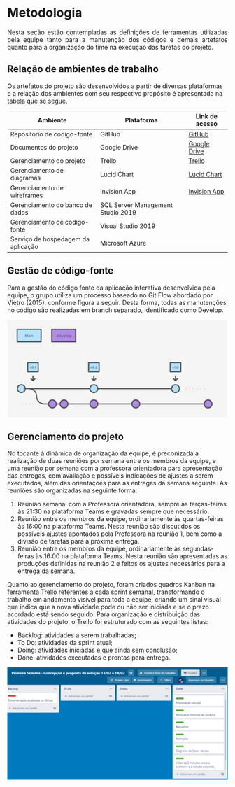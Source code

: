 
# Metodologia
<p align="justify">
Nesta seção estão contempladas as definições de ferramentas utilizadas pela equipe tanto para a manutenção dos códigos e demais artefatos quanto para a organização do time na execução das tarefas do projeto.

## Relação de ambientes de trabalho

Os artefatos do projeto são desenvolvidos a partir de diversas plataformas e a relação dos ambientes com seu respectivo propósito é apresentada na tabela que se segue.

|Ambiente                       |Plataforma  |Link de acesso                                                                                                          |
|---------------------------    |----------  |------------------------------------------------------------------------------------------------------------------------|
|Repositório de código-fonte    |GitHub      |[GitHub](https://github.com/ICEI-PUC-Minas-PMV-ADS/pmv-ads-2023-1-e2-proj-int-t1-pmv-ads-2023-1-e2-proj-int-t1-time4-piz)|
|Documentos do projeto          |Google Drive|[Google Drive](https://drive.google.com/drive/folders/1gkqxWfH_FOJLNICULd0HZezAo8I27Q0V)                                | 
|Gerenciamento do projeto       |Trello      |[Trello](https://trello.com/w/pizzaria98)                                                                               |
|Gerenciamento de diagramas     |Lucid Chart |[Lucid Chart](https://lucid.app/documents#/documents?folder_id=home)                                                    | 
|Gerenciamento de wireframes    |Invision App|[Invision App](https://leticiapauli122925.invisionapp.com/freehand/Pizzaria-FA7MzIBsS?dsid_h=41969b54c828608f7684c65cef03e77d299c8832806237d622ae42691177a05d&uid_h=1ce0f13d3f74fcce104656ea47427273bf16868b29d844bcfcc86b3306964cc7)                       | 
|Gerenciamento do banco de dados|SQL Server Management Studio 2019|                                                                                                   |
|Gerenciamento de código-fonte|Visual Studio 2019|                                                                                                                    |
|Serviço de hospedagem da aplicação|Microsoft Azure|                                                                                                                  |
 
## Gestão de código-fonte

Para a gestão do código fonte da aplicação interativa desenvolvida pela equipe, o grupo utiliza um processo baseado no Git Flow abordado por Vietro (2015), conforme figura a seguir. Desta forma, todas as manutenções no código são realizadas em branch separado, identificado como Develop.

![Git Flow](img/gitflow.png)

## Gerenciamento do projeto
 
No tocante à dinâmica de organização da equipe, é preconizada a realização de duas reuniões por semana entre os membros da equipe, e uma reunião por semana com a professora orientadora para apresentação  das entregas, com avaliação e possíveis indicações de ajustes a serem executados, além das orientações para as entregas da semana seguinte. As reuniões são organizadas na seguinte forma:
1. Reunião semanal com a Professora orientadora, sempre às terças-feiras às 21:30 na plataforma Teams e gravadas sempre que necessário.
2. Reunião entre os membros da equipe, ordinariamente às quartas-feiras às 16:00 na plataforma Teams. Nesta reunião são discutidos os possíveis ajustes apontados pela Professora na reunião 1, bem como a divisão de tarefas para a próxima entrega.
3. Reunião entre os membros da equipe, ordinariamente às segundas-feiras às 16:00 na plataforma Teams. Nesta reunião são apresentadas as produções definidas na reunião 2 e feitos os ajustes necessários para a entrega da semana. 

Quanto ao gerenciamento do projeto, foram criados quadros Kanban na ferramenta Trello referentes a cada sprint semanal, transformando o trabalho em andamento visível para toda a equipe, criando um sinal visual que indica que a nova atividade pode ou não ser iniciada e se o prazo acordado está sendo seguido. 
Para organização e distribuição das atividades do projeto, o Trello foi estruturado com as seguintes listas:
- Backlog: atividades a serem trabalhadas;
- To Do: atividades da sprint atual;
- Doing: atividades iniciadas e que ainda sem conclusão;
- Done: atividades executadas e prontas para entrega.
 
![Trello](img/trello.png)

</p>
